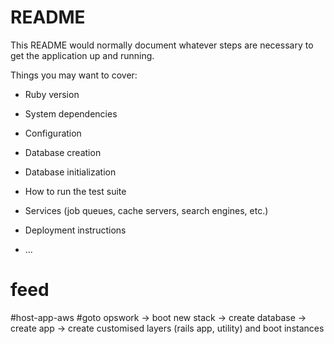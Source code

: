 # README

This README would normally document whatever steps are necessary to get the
application up and running.

Things you may want to cover:

* Ruby version

* System dependencies

* Configuration

* Database creation

* Database initialization

* How to run the test suite

* Services (job queues, cache servers, search engines, etc.)

* Deployment instructions

* ...
# feed
#host-app-aws
#goto opswork -> boot new stack
	-> create database
	-> create app
	-> create customised layers (rails app, utility) and boot instances
